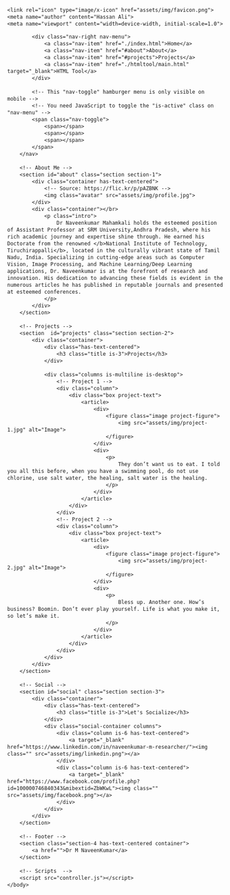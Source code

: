 <!DOCTYPE html>
<html>
<head>
	<title>Portfolio</title>
	<!-- css files -->
	<link rel="stylesheet" href="https://maxcdn.bootstrapcdn.com/font-awesome/4.6.3/css/font-awesome.min.css">
	<link rel="stylesheet" type="text/css" href="https://cdnjs.cloudflare.com/ajax/libs/bulma/0.3.1/css/bulma.min.css">
	<link rel="stylesheet" type="text/css" href="assets/css/styles.css">

	<link rel="icon" type="image/x-icon" href="assets/img/favicon.png">
	<meta name="author" content="Hassan Ali">
	<meta name="viewport" content="width=device-width, initial-scale=1.0">
</head>
	<body>
		<!-- Navbar -->
		<nav class="nav container void-background">
			<!-- This "nav-menu" is hidden on mobile -->
			<!-- Add the modifier "is-active" to display it on mobile -->
			<div class="nav-left">
				<a href="" class="nav-item">
					<span class="icon">
						<i class="fa fa-medium"></i>
					</span>
				</a>
				<a href="https://github.com/NAVEENKUMAR-M-RESEARCHER/" class="nav-item">
					<span class="icon">
						<i class="fa fa-github"></i>
					</span>
				</a>
				<a href="" class="nav-item">
					<span class="icon">
						<i class="fa fa-twitter"></i>
					</span>
				</a>				
			</div>

			<div class="nav-right nav-menu">
				<a class="nav-item" href="./index.html">Home</a>
				<a class="nav-item" href="#about">About</a>
				<a class="nav-item" href="#projects">Projects</a>
				<a class="nav-item" href="./htmltool/main.html" target="_blank">HTML Tool</a>
			</div>

			<!-- This "nav-toggle" hamburger menu is only visible on mobile -->
			<!-- You need JavaScript to toggle the "is-active" class on "nav-menu" -->
			<span class="nav-toggle">
				<span></span>
				<span></span>
				<span></span>
			</span>
		</nav>
				
		<!-- About Me -->
		<section id="about" class="section section-1">
			<div class="container has-text-centered">
				<!-- Source: https://flic.kr/p/pAZBNK -->
				<img class="avatar" src="assets/img/profile.jpg">
			</div>
			<div class="container"></br>
				<p class="intro">
					Dr Naveenkumar Mahamkali holds the esteemed position of Assistant Professor at SRM University,Andhra Pradesh, where his rich academic journey and expertise shine through. He earned his Doctorate from the renowned </b>National Institute of Technology, Tiruchirappalli</b>, located in the culturally vibrant state of Tamil Nadu, India. Specializing in cutting-edge areas such as Computer Vision, Image Processing, and Machine Learning/Deep Learning applications, Dr. Naveenkumar is at the forefront of research and innovation. His dedication to advancing these fields is evident in the numerous articles he has published in reputable journals and presented at esteemed conferences.
				</p>
			</div>
		</section>
		
		<!-- Projects -->
		<section  id="projects" class="section section-2">
			<div class="container">
				<div class="has-text-centered">
					<h3 class="title is-3">Projects</h3>
				</div>
				
				<div class="columns is-multiline is-desktop">
					<!-- Project 1 -->
					<div class="column">
						<div class="box project-text">
							<article>
								<div>
									<figure class="image project-figure">
										<img src="assets/img/project-1.jpg" alt="Image">
									</figure>
								</div>
								<div>			
									<p>
										They don’t want us to eat. I told you all this before, when you have a swimming pool, do not use chlorine, use salt water, the healing, salt water is the healing.
									</p>
								</div>
							</article>
						</div>
					</div>
					<!-- Project 2 -->
					<div class="column">
						<div class="box project-text">
							<article>
								<div>
									<figure class="image project-figure">
										<img src="assets/img/project-2.jpg" alt="Image">
									</figure>
								</div>
								<div>			
									<p>
										Bless up. Another one. How’s business? Boomin. Don’t ever play yourself. Life is what you make it, so let’s make it.
									</p>
								</div>
							</article>
						</div>
					</div>
				</div>
			</div>
		</section>

		<!-- Social -->
		<section id="social" class="section section-3">
			<div class="container">
				<div class="has-text-centered">					
					<h3 class="title is-3">Let's Socialize</h3>
				</div>
				<div class="social-container columns">
					<div class="column is-6 has-text-centered">
						<a target="_blank" href="https://www.linkedin.com/in/naveenkumar-m-researcher/"><img class="" src="assets/img/linkedin.png"></a>
					</div>
					<div class="column is-6 has-text-centered">
						<a target="_blank" href="https://www.facebook.com/profile.php?id=100000746840343&mibextid=ZbWKwL"><img class="" src="assets/img/facebook.png"></a>
					</div>
				</div>
			</div>
		</section>	
		
		<!-- Footer -->
		<section class="section-4 has-text-centered container">
			<a href="">Dr M NaveenKumar</a>
		</section>
		
		<!-- Scripts  -->
		<script src="controller.js"></script>		
	</body>	
</html>
